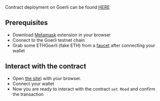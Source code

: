 Contract deployment on Goerli can be found [HERE](https://goerli.etherscan.io/address/0x54f311D21C1397A9AF06151B94322752D65FF88D)

## Prerequisites

- Download [Metamask](https://metamask.io/download/) extension in your browser
- Connect to the Goerli testnet chain
- Grab some ETHGoerli (fake ETH) from a [faucet](https://faucets.chain.link/goerli) after connecting your wallet

## Interact with the contract

- Open [the site](https://mood-setter.vercel.app/)) with your browser.
- Connect your wallet
- Now you are ready to interact with the contract `set Mood` and confirm the transaction 
